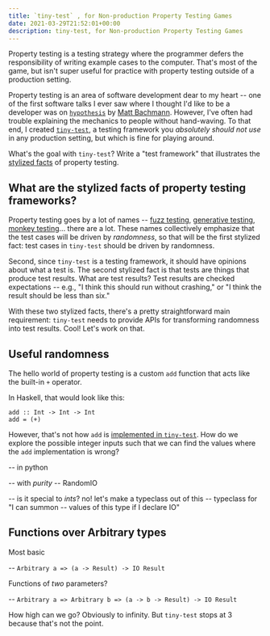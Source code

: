 ```yaml
---
title: `tiny-test` , for Non-production Property Testing Games
date: 2021-03-29T21:52:01+00:00
description: tiny-test, for Non-production Property Testing Games
---
```


Property testing is a testing strategy where the programmer defers the
responsibility of writing example cases to the computer. That's most of the
game, but isn't super useful for practice with property testing outside
of a production setting.

Property
testing is an area of software development dear to my heart -- one of the first
software talks I ever saw where I thought I'd like to be a developer was on
[`hypothesis`] by [Matt Bachmann]. However, I've often
had trouble explaining the mechanics to people without hand-waving. To that end, 
I created [`tiny-test`], a testing framework
you _absolutely should not use_ in any production setting, but which is fine for playing
around.

What's the goal with `tiny-test`? Write a "test framework" that illustrates the
[stylized facts] of property testing.

## What are the stylized facts of property testing frameworks?

Property testing goes by a lot of names -- [fuzz testing], [generative testing],
[monkey testing]... there are a lot. These names collectively emphasize that the test cases
will be driven by _randomness_, so that will be the first stylized fact:
test cases in `tiny-test` should be driven by randomness.

Second, since `tiny-test` is a testing framework, it should have opinions about what
a test is. The second stylized fact is that tests are things that produce test results.
What are test results? Test results are checked expectations -- e.g., "I think this
should run without crashing," or "I think the result should be less than six."

With these two stylized facts, there's a pretty straightforward main requirement:
`tiny-test` needs to provide APIs for transforming randomness into test results. Cool! Let's
work on that.

## Useful randomness

The hello world of property testing is a custom `add` function that acts like the built-in
`+` operator.

In Haskell, that would look like this:

```
add :: Int -> Int -> Int
add = (+)
```

However, that's not how `add` is [implemented in `tiny-test`]. How do
we explore the possible integer inputs such that we can find the values where the `add` implementation
is wrong?

-- in python

-- with _purity_ -- RandomIO

-- is it special to _ints_? no! let's make a typeclass out of this -- typeclass for "I can summon
-- values of this type if I declare IO"

## Functions over Arbitrary types

Most basic

-- `Arbitrary a => (a -> Result) -> IO Result`

Functions of _two_ parameters?

-- `Arbitrary a => Arbitrary b => (a -> b -> Result) -> IO Result`

How high can we go? Obviously to infinity. But `tiny-test` stops at 3 because that's not the point.

[`hypothesis`]: https://hypothesis.readthedocs.io/en/latest/
[Matt Bachmann]: https://www.youtube.com/watch?v=jvwfDdgg93E
[`tiny-test`]: https://github.com/jisantuc/tiny-test/
[stylized facts]: https://en.wikipedia.org/wiki/Stylized_fact
[fuzz testing]: https://en.wikipedia.org/wiki/Fuzzing
[generative testing]: https://medium.com/geckoboard-under-the-hood/how-generative-testing-changed-the-way-we-qa-geckoboard-b4a48a193449
[monkey testing]: https://en.wikipedia.org/wiki/Monkey_testing
[typeclasses]: http://learnyouahaskell.com/types-and-typeclasses
[implemented in `tiny-test`]: https://github.com/jisantuc/tiny-test/blob/master/src/Lib.hs